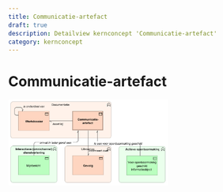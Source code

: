 ```yaml
---
title: Communicatie-artefact
draft: true
description: Detailview kernconcept 'Communicatie-artefact' 
category: kernconcept
---
```


# Communicatie-artefact

<img src="./img/detailview_communicatie-artefact.svg" alt="Een detailview in Archimate voor het kernconcept 'Communicatie-artefact'" title="Een detailview voor het kernconcept 'Communicatie-artefact'" style="width: 64%;">
